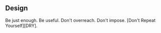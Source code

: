 ## Design

Be just enough.  Be useful.  Don't overreach.  Don't impose.  [Don't Repeat Yourself][DRY].